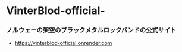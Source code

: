 # VinterBlod-official-

### ノルウェーの架空のブラックメタルロックバンドの公式サイト
- https://vinterblod-official.onrender.com
